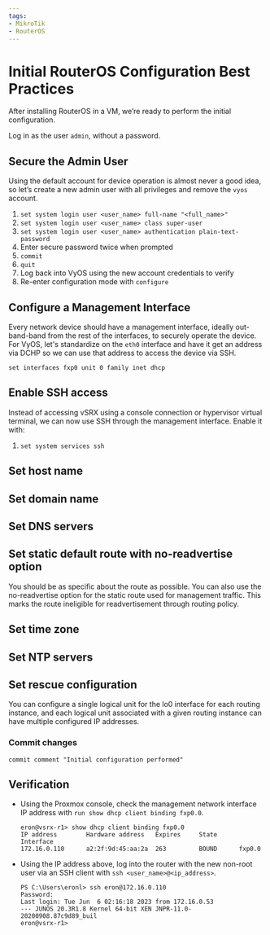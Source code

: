 ```yaml
---
tags:
- MikroTik
- RouterOS
---
```


# Initial RouterOS Configuration Best Practices

After installing RouterOS in a VM, we’re ready to perform the initial configuration.

Log in as the user `admin`, without a password.

## Secure the Admin User

Using the default account for device operation is almost never a good idea, so
let’s create a new admin user with all privileges and remove the `vyos` account.

1. `set system login user <user_name> full-name "<full_name>"`
2. `set system login user <user_name> class super-user`
3. `set system login user <user_name> authentication plain-text-password`
4. Enter secure password twice when prompted
5. `commit`
6. `quit`
7. Log back into VyOS using the new account credentials to verify
8. Re-enter configuration mode with `configure`

## Configure a Management Interface

Every network device should have a management interface, ideally out-band-band
from the rest of the interfaces, to securely operate the device. For VyOS, let's
standardize on the `eth0` interface and have it get an address via DCHP so we
can use that address to access the device via SSH.


```
set interfaces fxp0 unit 0 family inet dhcp
```

## Enable SSH access

Instead of accessing vSRX using a console connection or hypervisor virtual terminal, we can now use SSH through the management interface. Enable it with:

1. `set system services ssh`

## Set host name

## Set domain name

## Set DNS servers

## Set static default route with no-readvertise option

You should be as specific about the route as possible. You can also use the
no-readvertise option for the static route used for management traffic. This marks
the route ineligible for readvertisement through routing policy.

## Set time zone

## Set NTP servers

## Set rescue configuration

You can configure a single logical unit for the lo0 interface for each routing instance, and each logical unit associated with a given routing instance can have multiple configured IP addresses.

### Commit changes

`commit comment "Initial configuration performed"`

## Verification

- Using the Proxmox console, check the management network interface IP address with `run show dhcp client binding fxp0.0`.
    
    ```
    eron@vsrx-r1> show dhcp client binding fxp0.0
    IP address        Hardware address   Expires     State      Interface
    172.16.0.110      a2:2f:9d:45:aa:2a  263         BOUND      fxp0.0
    ```
    
- Using the IP address above, log into the router with the new non-root user via an SSH client with `ssh <user_name>@<ip_address>`.
    
    ```
    PS C:\Users\eronl> ssh eron@172.16.0.110
    Password:
    Last login: Tue Jun  6 02:16:18 2023 from 172.16.0.53
    --- JUNOS 20.3R1.8 Kernel 64-bit XEN JNPR-11.0-20200908.87c9d89_buil
    eron@vsrx-r1>
    ```
